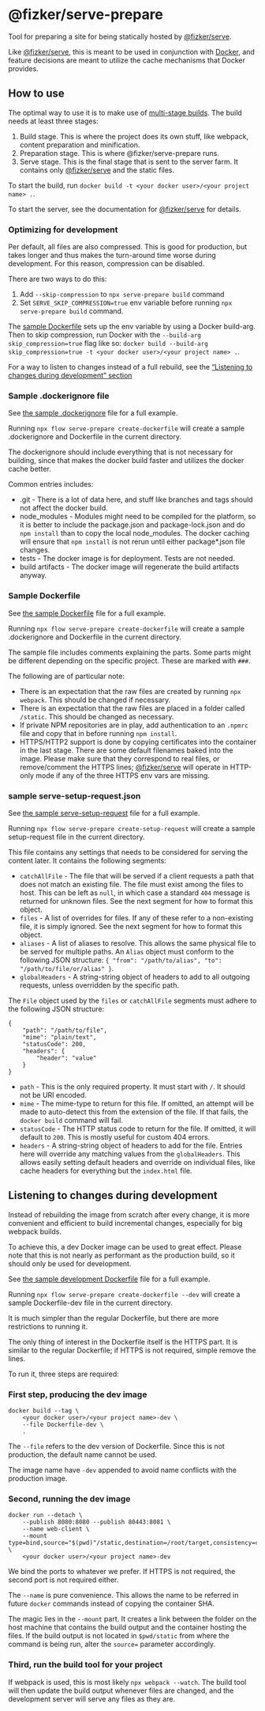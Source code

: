 # @fizker/serve-prepare

Tool for preparing a site for being statically hosted by [@fizker/serve][1].

Like [@fizker/serve][1], this is meant to be used in conjunction with [Docker](https://www.docker.com), and feature decisions are meant to utilize the cache mechanisms that Docker provides.


## How to use

The optimal way to use it is to make use of [multi-stage builds](https://docs.docker.com/develop/develop-images/multistage-build/). The build needs at least three stages:

1. Build stage. This is where the project does its own stuff, like webpack, content preparation and minification.
2. Preparation stage. This is where @fizker/serve-prepare runs.
3. Serve stage. This is the final stage that is sent to the server farm. It contains only [@fizker/serve][1] and the static files.

To start the build, run `docker build -t <your docker user>/<your project name> .`.

To start the server, see the documentation for [@fizker/serve][1] for details.


### Optimizing for development

Per default, all files are also compressed. This is good for production, but takes longer and thus makes the turn-around time worse during development. For this reason, compression can be disabled.

There are two ways to do this:

1. Add `--skip-compression` to `npx serve-prepare build` command
2. Set `SERVE_SKIP_COMPRESSION=true` env variable before running `npx serve-prepare build` command.

The [sample Dockerfile](#sample-dockerfile) sets up the env variable by using a Docker build-arg. Then to skip compression, run Docker with the `--build-arg skip_compression=true` flag like so: `docker build --build-arg skip_compression=true -t <your docker user>/<your project name> .`.

For a way to listen to changes instead of a full rebuild, see the [“Listening to changes during development” section](#listening-to-changes-during-development)


### Sample .dockerignore file

See [the sample .dockerignore](./sample-dockerignore) file for a full example.

Running `npx flow serve-prepare create-dockerfile` will create a sample .dockerignore and Dockerfile in the current directory.

The dockerignore should include everything that is not necessary for building, since that makes the docker build faster and utilizes the docker cache better.

Common entries includes:

- .git - There is a lot of data here, and stuff like branches and tags should not affect the docker build.
- node_modules - Modules might need to be compiled for the platform, so it is better to include the package.json and package-lock.json and do `npm install` than to copy the local node_modules. The docker caching will ensure that `npm install` is not rerun until either package*.json file changes.
- tests - The docker image is for deployment. Tests are not needed.
- build artifacts - The docker image will regenerate the build artifacts anyway.


### Sample Dockerfile

See [the sample Dockerfile](./sample-Dockerfile) file for a full example.

Running `npx flow serve-prepare create-dockerfile` will create a sample .dockerignore and Dockerfile in the current directory.

The sample file includes comments explaining the parts. Some parts might be different depending on the specific project. These are marked with `###`.

The following are of particular note:

- There is an expectation that the raw files are created by running `npx webpack`. This should be changed if necessary.
- There is an expectation that the raw files are placed in a folder called `/static`. This should be changed as necessary.
- If private NPM repositories are in play, add authentication to an `.npmrc` file and copy that in before running `npm install`.
- HTTPS/HTTP2 support is done by copying certificates into the container in the last stage. There are some default filenames baked into the image. Please make sure that they correspond to real files, or remove/comment the HTTPS lines; [@fizker/serve][1] will operate in HTTP-only mode if any of the three HTTPS env vars are missing.


### sample serve-setup-request.json

See [the sample serve-setup-request](./sample-serve-setup-request.json) file for a full example.

Running `npx flow serve-prepare create-setup-request` will create a sample setup-request file in the current directory.

This file contains any settings that needs to be considered for serving the content later. It contains the following segments:

- `catchAllFile` - The file that will be served if a client requests a path that does not match an existing file. The file must exist among the files to host. This can be left as `null`, in which case a standard `404` message is returned for unknown files. See the next segment for how to format this object.
- `files` - A list of overrides for files. If any of these refer to a non-existing file, it is simply ignored. See the next segment for how to format this object.
- `aliases` - A list of aliases to resolve. This allows the same physical file to be served for multiple paths. An `Alias` object must conform to the following JSON structure:
  `{ "from": "/path/to/alias", "to": "/path/to/file/or/alias" }`.
- `globalHeaders` - A string-string object of headers to add to all outgoing requests, unless overridden by the specific path.

The `File` object used by the `files` or `catchAllFile` segments must adhere to the following JSON structure:

```
{
	"path": "/path/to/file",
	"mime": "plain/text",
	"statusCode": 200,
	"headers": {
		"header": "value"
	}
}
```

- `path` - This is the only required property. It must start with `/`. It should not be URI encoded.
- `mime` - The mime-type to return for this file. If omitted, an attempt will be made to auto-detect this from the extension of the file. If that fails, the `docker build` command will fail.
- `statusCode` - The HTTP status code to return for the file. If omitted, it will default to `200`. This is mostly useful for custom 404 errors.
- `headers` - A string-string object of headers to add for the file. Entries here will override any matching values from the `globalHeaders`. This allows easily setting default headers and override on individual files, like cache headers for everything but the `index.html` file.

## Listening to changes during development

Instead of rebuilding the image from scratch after every change, it is more convenient and efficient to build incremental changes, especially for big webpack builds.

To achieve this, a dev Docker image can be used to great effect. Please note that this is not nearly as performant as the production build, so it should only be used for development.

See [the sample development Dockerfile](./sample-Dockerfile-dev) file for a full example.

Running `npx flow serve-prepare create-dockerfile --dev` will create a sample Dockerfile-dev file in the current directory.

It is much simpler than the regular Dockerfile, but there are more restrictions to running it.

The only thing of interest in the Dockerfile itself is the HTTPS part. It is similar to the regular Dockerfile; if HTTPS is not required, simple remove the lines.

To run it, three steps are required:


### First step, producing the dev image

```
docker build --tag \
	<your docker user>/<your project name>-dev \
	--file Dockerfile-dev \
	.
```

The `--file` refers to the dev version of Dockerfile. Since this is not production, the default name cannot be used.

The image name have `-dev` appended to avoid name conflicts with the production image.


### Second, running the dev image

```
docker run --detach \
	--publish 8080:8080 --publish 80443:8081 \
	--name web-client \
	--mount type=bind,source="$(pwd)"/static,destination=/root/target,consistency=cached \
	<your docker user>/<your project name>-dev
```

We bind the ports to whatever we prefer. If HTTPS is not required, the second port is not required either.

The `--name` is pure convenience. This allows the name to be referred in future `docker` commands instead of copying the container SHA.

The magic lies in the `--mount` part. It creates a link between the folder on the host machine that contains the build output and the container hosting the files. If the build output is not located in `$pwd/static` from where the command is being run, alter the `source=` parameter accordingly.


### Third, run the build tool for your project

If webpack is used, this is most likely `npx webpack --watch`. The build tool will then update the build output whenever files are changed, and the development server will serve any files as they are.


[1]: https://github.com/fizker/serve
